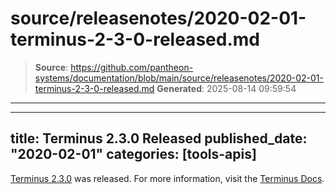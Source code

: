 # source/releasenotes/2020-02-01-terminus-2-3-0-released.md

> **Source**: https://github.com/pantheon-systems/documentation/blob/main/source/releasenotes/2020-02-01-terminus-2-3-0-released.md
> **Generated**: 2025-08-14 09:59:54

---

---
title: Terminus 2.3.0 Released
published_date: "2020-02-01"
categories: [tools-apis]
---
[Terminus 2.3.0](/terminus/updates#2.3.0) was released. For more information, visit the [Terminus Docs](/terminus).
